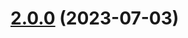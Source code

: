 # [2.0.0](https://github.com/RegioneLombardia/bootstrap-lombardia/compare/v2.3.5...v2.0.0) (2023-07-03)